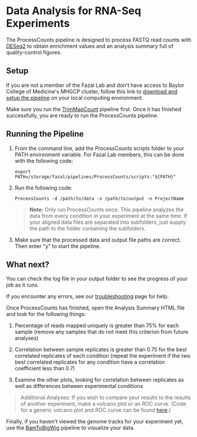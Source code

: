 # Data Analysis for RNA-Seq Experiments

The ProcessCounts pipeline is designed to process FASTQ read counts with 
[DESeq2](https://github.com/mikelove/DESeq2) to obtain enrichment values and an analysis 
summary full of quality-control figures.


## Setup

If you are not a member of the Fazal Lab and don't have access to Baylor College 
of Medicine's MHGCP cluster, follow this link to 
[download and setup the pipeline](https://fazallabbcm.github.io/ProcessCounts/DownloadAndSetup) 
on your local computing environment.

Make sure you run the [TrimMapCount](https://fazallabbcm.github.io/TrimMapCount) pipeline first.
Once it has finished successfully, you are ready to run the ProcessCounts pipeline.


## Running the Pipeline

1. From the command line, add the ProcessCounts scripts folder to your PATH environment variable. 
   For Fazal Lab members, this can be done with the following code:
   ```
   export PATH=/storage/fazal/pipelines/ProcessCounts/scripts:"${PATH}"
   ```
   
2. Run the following code:
   ```
   ProcessCounts -d /path/to/data -o /path/to/output -n ProjectName
   ```
   > **Note:** Only run ProcessCounts once. This pipeline analyzes the data from every condition 
   > in your experiment at the same time. If your aligned data files are separated into subfolders, 
   > just supply the path to the folder containing the subfolders.

3. Make sure that the processed data and output file paths are correct. Then enter "y" to 
   start the pipeline.


## What next?

You can check the log file in your output folder to see the progress of your job as it runs.

If you encounter any errors, see our 
[troubleshooting](https://fazallabbcm.github.io/ProcessCounts/Troubleshooting) page for help.

Once ProcessCounts has finished, open the Analysis Summary HTML file and look for the following things:

  1. Percentage of reads mapped uniquely is greater than 75% for each sample (remove any 
     samples that do not meet this criterion from future analyses) 

  2. Correlation between sample replicates is greater than 0.75 for the best correlated 
     replicates of each condition (repeat the experiment if the two best correlated replicates 
     for any condition have a correlation coefficient less than 0.7) 

  3. Examine the other plots, looking for correlation between replicates as well as differences 
     between experimental conditions

> Additional Analyses: If you wish to compare your results to the results of another experiment, 
> make a volcano plot or an ROC curve. (Code for a generic volcano plot and ROC curve can be 
> found [here]().)

Finally, if you haven't viewed the genome tracks for your experiment yet, use the 
[BamToBigWig](https://fazallabbcm.github.io/BamToBigWig) pipeline to visualize your data.
